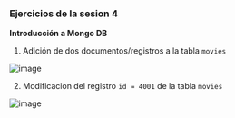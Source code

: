 ### Ejercicios de la sesion 4
**Introducción a Mongo DB** 

1. Adición de dos documentos/registros a la tabla `movies`

![image](https://github.com/LIZZETHGOMEZ/BEDU-Santander-2021/blob/main/Introduccion%20a%20Bases%20de%20Datos/sesion_4/ejercicios_sesion_4/documentos_movies.PNG)


2. Modificacion del registro `id = 4001` de la tabla `movies`

![image](https://github.com/LIZZETHGOMEZ/BEDU-Santander-2021/blob/main/Introduccion%20a%20Bases%20de%20Datos/sesion_4/ejercicios_sesion_4/modificacion_documentos_movies.PNG)
